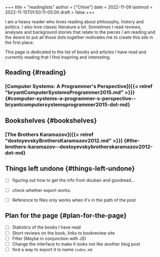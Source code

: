 +++
title = "readinglists"
author = ["Chloe"]
date = 2022-11-09
lastmod = 2022-11-15T01:50:11-05:00
draft = false
+++

I am a heavy reader who loves reading about philosophy, history and
politics. I also love classic literature a lot. Sometimes I read
reviews, analyses and background stories that relate to the pieces I
am reading and the desire to put all those dots together motivates me
to create this site in the first place.

This page is dedicated to the list of books and articles I have read and currently
reading that I find inspiring and interesting.


## Reading {#reading}


### [Computer Systems: A Programmer's Perspective]({{< relref "bryantComputerSystemsProgrammer2015.md" >}}) {#computer-systems-a-programmer-s-perspective--bryantcomputersystemsprogrammer2015-dot-md}


## Bookshelves {#bookshelves}


### [The Brothers Karamazov]({{< relref "dostoyevskyBrothersKaramazov2012.md" >}}) {#the-brothers-karamazov--dostoyevskybrotherskaramazov2012-dot-md}


## Things left undone {#things-left-undone}

-   [ ] figuring out how to get the info from douban and goodread...
-   [ ] check whether export works.
-   [ ] Reference to files only works when it's in the path of the post


## Plan for the page {#plan-for-the-page}

-   [ ] Statistics of the books I have read
-   [ ] Short reviews on the book, links to bookreview site
-   [ ] Filter (Maybe in conjunction with JS)
-   [ ] Change the interface to make it looks not like another blog post
-   [ ] find a way to export it to name `index.md`
